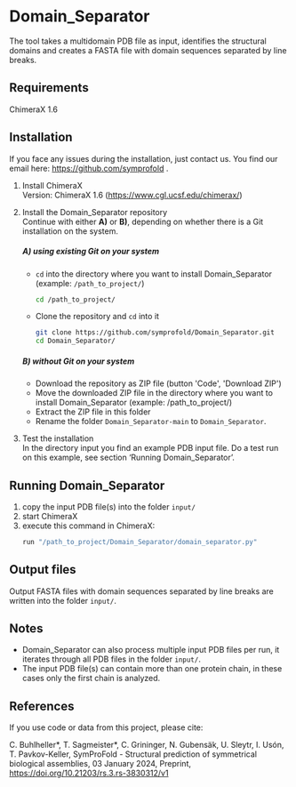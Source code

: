 # Domain_Separator

The tool takes a multidomain PDB file as input, identifies the structural domains and creates a FASTA file with domain sequences separated by line breaks.


## Requirements
ChimeraX 1.6  


## Installation
If you face any issues during the installation, just contact us. You find our email here: https://github.com/symprofold .

1.  Install ChimeraX  
    Version: ChimeraX 1.6 (https://www.cgl.ucsf.edu/chimerax/)

2.  Install the Domain_Separator repository  
    Continue with either **A)** or **B)**, depending on whether there is a Git installation on the system.
    
    ##### A) using existing Git on your system
    *   `cd` into the directory where you want to install Domain_Separator (example: `/path_to_project/`)
        ```bash
        cd /path_to_project/
        ```
    *   Clone the repository and `cd`  into it
        ```bash
        git clone https://github.com/symprofold/Domain_Separator.git
        cd Domain_Separator/
        ```

    ##### B) without Git on your system
    *   Download the repository as ZIP file (button 'Code', 'Download ZIP')
    *   Move the downloaded ZIP file in the directory where you want to install Domain_Separator (example: /path_to_project/)
    *   Extract the ZIP file in this folder
    * Rename the folder `Domain_Separator-main` to `Domain_Separator`.

3.  Test the installation  
    In the directory input you find an example PDB input file. Do a test run on this example, see section ‘Running Domain_Separator’.


## Running Domain_Separator
1.  copy the input PDB file(s) into the folder `input/`
2.  start ChimeraX
3.  execute this command in ChimeraX:  
    ```bash
    run "/path_to_project/Domain_Separator/domain_separator.py"
    ```


## Output files
Output FASTA files with domain sequences separated by line breaks are written into the folder `input/`.


## Notes
*   Domain_Separator can also process multiple input PDB files per run, it iterates through all PDB files in the folder `input/`.
*   The input PDB file(s) can contain more than one protein chain, in these cases only the first chain is analyzed.


## References

If you use code or data from this project, please cite: 

C. Buhlheller*, T. Sagmeister*, C. Grininger, N. Gubensäk, U. Sleytr, I. Usón, T. Pavkov-Keller, SymProFold - Structural prediction of symmetrical biological assemblies, 03 January 2024, Preprint, https://doi.org/10.21203/rs.3.rs-3830312/v1
